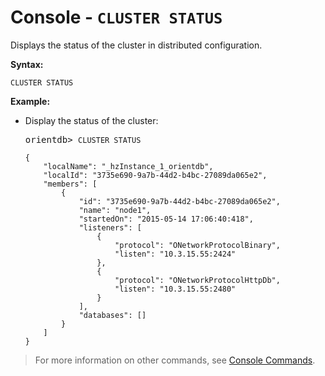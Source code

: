 <!-- proofread 2015-01-07 SAM -->

# Console - `CLUSTER STATUS`

Displays the status of the cluster in distributed configuration.

**Syntax:**

```
CLUSTER STATUS
```

**Example:**

- Display the status of the cluster:

  <pre>
  orientdb> <code class="lang-sql userinput">CLUSTER STATUS</code>
  <code class="lang-json">
  {
      "localName": "_hzInstance_1_orientdb",
      "localId": "3735e690-9a7b-44d2-b4bc-27089da065e2",
      "members": [
          {
              "id": "3735e690-9a7b-44d2-b4bc-27089da065e2",
              "name": "node1",
              "startedOn": "2015-05-14 17:06:40:418",
              "listeners": [
                  {
                      "protocol": "ONetworkProtocolBinary",
                      "listen": "10.3.15.55:2424"
                  },
                  {
                      "protocol": "ONetworkProtocolHttpDb",
                      "listen": "10.3.15.55:2480"
                  }
              ],
              "databases": []
          }
      ]
  }</code>
  </pre>

>For more information on other commands, see [Console Commands](Console-Commands.md).

